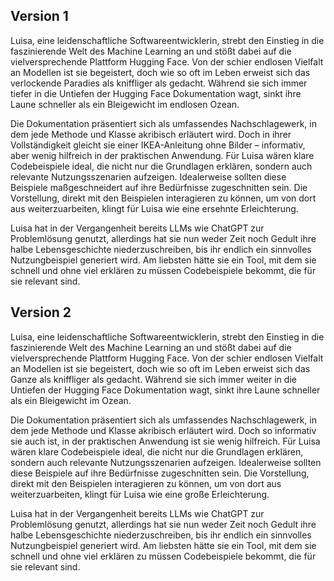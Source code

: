 ## Version 1

Luisa, eine leidenschaftliche Softwareentwicklerin, strebt den Einstieg in die faszinierende Welt des Machine Learning an und stößt dabei auf die vielversprechende Plattform Hugging Face. Von der schier endlosen Vielfalt an Modellen ist sie begeistert, doch wie so oft im Leben erweist sich das verlockende Paradies als kniffliger als gedacht. Während sie sich immer tiefer in die Untiefen der Hugging Face Dokumentation wagt, sinkt ihre Laune schneller als ein Bleigewicht im endlosen Ozean.

Die Dokumentation präsentiert sich als umfassendes Nachschlagewerk, in dem jede Methode und Klasse akribisch erläutert wird. Doch in ihrer Vollständigkeit gleicht sie einer IKEA-Anleitung ohne Bilder – informativ, aber wenig hilfreich in der praktischen Anwendung. Für Luisa wären klare Codebeispiele ideal, die nicht nur die Grundlagen erklären, sondern auch relevante Nutzungsszenarien aufzeigen. Idealerweise sollten diese Beispiele maßgeschneidert auf ihre Bedürfnisse zugeschnitten sein. Die Vorstellung, direkt mit den Beispielen interagieren zu können, um von dort aus weiterzuarbeiten, klingt für Luisa wie eine ersehnte Erleichterung.

Luisa hat in der Vergangenheit bereits LLMs wie ChatGPT zur Problemlösung genutzt, allerdings hat sie nun weder Zeit noch Gedult ihre halbe Lebensgeschichte niederzuschreiben, bis ihr endlich ein sinnvolles Nutzungbeispiel generiert wird. Am liebsten hätte sie ein Tool, mit dem sie schnell und ohne viel erklären zu müssen Codebeispiele bekommt, die für sie relevant sind.


## Version 2

Luisa, eine leidenschaftliche Softwareentwicklerin, strebt den Einstieg in die faszinierende Welt des Machine Learning an und stößt dabei auf die vielversprechende Plattform Hugging Face. Von der schier endlosen Vielfalt an Modellen ist sie begeistert, doch wie so oft im Leben erweist sich das Ganze als kniffliger als gedacht. Während sie sich immer weiter in die Untiefen der Hugging Face Dokumentation wagt, sinkt ihre Laune schneller als ein Bleigewicht im Ozean.

Die Dokumentation präsentiert sich als umfassendes Nachschlagewerk, in dem jede Methode und Klasse akribisch erläutert wird. Doch so informativ sie auch ist, in der praktischen Anwendung ist sie wenig hilfreich. Für Luisa wären klare Codebeispiele ideal, die nicht nur die Grundlagen erklären, sondern auch relevante Nutzungsszenarien aufzeigen. Idealerweise sollten diese Beispiele auf ihre Bedürfnisse zugeschnitten sein. Die Vorstellung, direkt mit den Beispielen interagieren zu können, um von dort aus weiterzuarbeiten, klingt für Luisa wie eine große Erleichterung.

Luisa hat in der Vergangenheit bereits LLMs wie ChatGPT zur Problemlösung genutzt, allerdings hat sie nun weder Zeit noch Gedult ihre halbe Lebensgeschichte niederzuschreiben, bis ihr endlich ein sinnvolles Nutzungbeispiel generiert wird. Am liebsten hätte sie ein Tool, mit dem sie schnell und ohne viel erklären zu müssen Codebeispiele bekommt, die für sie relevant sind.

